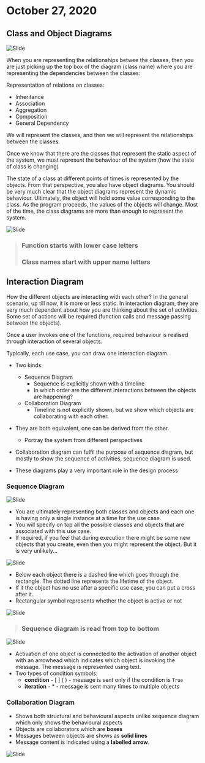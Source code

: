 # October 27, 2020

## Class and Object Diagrams
![Slide](./static/oct-27/12-17-17.png)

When you are representing the relationships betwee the classes, then you are just picking up the top box of the diagram (class name) where you are representing the dependencies between the classes:

Representation of relations on classes:
- Inheritance
- Association
- Aggregation
- Composition
- General Dependency

We will represent the classes, and then we will represent the relationships between the classes.

Once we know that there are the classes that represent the static aspect of the system, we must represent the behaviour of the system (how the state of class is changing)

The state of a class at different points of times is represented by the objects. From that perspective, you also have object diagrams. You should be very much clear that the object diagrams represent the dynamic behaviour. Ultimately, the object will hold some value corresponding to the class. As the program proceeds, the values of the objects will change. Most of the time, the class diagrams are more than enough to represent the system.

![Slide](./static/oct-27/12-16-00.png)
> ### Function starts with lower case letters
> ### Class names start with upper name letters


## Interaction Diagram

How the different objects are interacting with each other? 
In the general scenario, up till now, it is more or less static. In interaction diagram, they are very much dependent about how you are thinking about the set of activities. Some set of actions will be required (function calls and message passing between the objects).

Once a user invokes one of the functions, required behaviour is realised through interaction of several objects.

Typically, each use case, you can draw one interaction diagram.

- Two kinds:
	- Sequence Diagram
		- Sequence is explicitly shown with a timeline
		- In which order are the different interactions between the objects are happening?
	- Collaboration Diagram
		- Timeline is not explicitly shown, but we show which objects are collaborating with each other.

- They are both equivalent, one can be derived from the other.
	- Portray the system from different perspectives

- Collaboration diagram can fulfil the purpose of sequence diagram, but mostly to show the sequence of activities, sequence diagram is used.

- These diagrams play a very important role in the design process

### Sequence Diagram
![Slide](./static/oct-27/12-25-23.png)

- You are ultimately representing both classes and objects and each one is having only a single instance at a time for the use case. 
- You will specify on top all the possible classes and objects that are associated with this use case.
- If required, if you feel that during execution there might be some new objects that you create, even then you might represent the object. But it is very unlikely...

![Slide](./static/oct-27/12-29-55.png)

- Below each object there is a dashed line which goes through the rectangle. The dotted line represents the lifetime of the object.
- If it the object has no use after a specific use case, you can put a cross after it.
- Rectangular symbol represents whether the object is active or not 

![Slide](./static/oct-27/12-32-28.png)

> ### Sequence diagram is read from top to bottom

![Slide](./static/oct-27/12-36-49.png)

- Activation of one object is connected to the activation of another object with an arrowhead which indicates which object is invoking the message. The message is represented using text.
- Two types of condition symbols:
	- **condition** - [ ] ( ) - message is sent only if the condition is `True`
	- **iteration** - * - message is sent many times to multiple objects

### Collaboration Diagram

- Shows both structural and behavioural aspects unlike sequence diagram which only shows the behavioural aspects
- Objects are collaborators which are **boxes**
- Messages between objects are shows as **solid lines**
- Message content is indicated using a **labelled arrow**.

![Slide](./static/oct-27/12-42-34.png)
